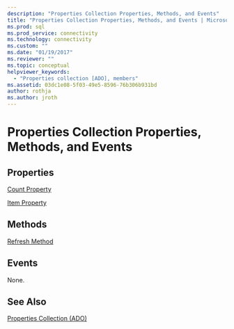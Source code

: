 ```yaml
---
description: "Properties Collection Properties, Methods, and Events"
title: "Properties Collection Properties, Methods, and Events | Microsoft Docs"
ms.prod: sql
ms.prod_service: connectivity
ms.technology: connectivity
ms.custom: ""
ms.date: "01/19/2017"
ms.reviewer: ""
ms.topic: conceptual
helpviewer_keywords: 
  - "Properties collection [ADO], members"
ms.assetid: 03dc1e08-5f03-49e5-8596-76b306b931bd
author: rothja
ms.author: jroth
---
```

# Properties Collection Properties, Methods, and Events
## Properties  
 [Count Property](./count-property-ado.md)  
  
 [Item Property](./item-property-ado.md)  
  
## Methods  
 [Refresh Method](./refresh-method-ado.md)  
  
## Events  
 None.  
  
## See Also  
 [Properties Collection (ADO)](./properties-collection-ado.md)